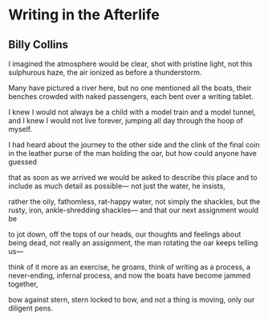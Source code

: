 # Writing in the Afterlife
## Billy Collins
I imagined the atmosphere would be clear,
shot with pristine light,
not this sulphurous haze,
the air ionized as before a thunderstorm.

Many have pictured a river here,
but no one mentioned all the boats,
their benches crowded with naked passengers,
each bent over a writing tablet.

I knew I would not always be a child
with a model train and a model tunnel,
and I knew I would not live forever,
jumping all day through the hoop of myself.

I had heard about the journey to the other side
and the clink of the final coin
in the leather purse of the man holding the oar,
but how could anyone have guessed

that as soon as we arrived
we would be asked to describe this place
and to include as much detail as possible—
not just the water, he insists,

rather the oily, fathomless, rat-happy water,
not simply the shackles, but the rusty,
iron, ankle-shredding shackles—
and that our next assignment would be

to jot down, off the tops of our heads,
our thoughts and feelings about being dead,
not really an assignment,
the man rotating the oar keeps telling us—

think of it more as an exercise, he groans,
think of writing as a process,
a never-ending, infernal process,
and now the boats have become jammed together,

bow against stern, stern locked to bow,
and not a thing is moving, only our diligent pens.